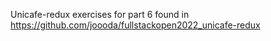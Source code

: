 Unicafe-redux exercises for part 6 found in https://github.com/joooda/fullstackopen2022_unicafe-redux

